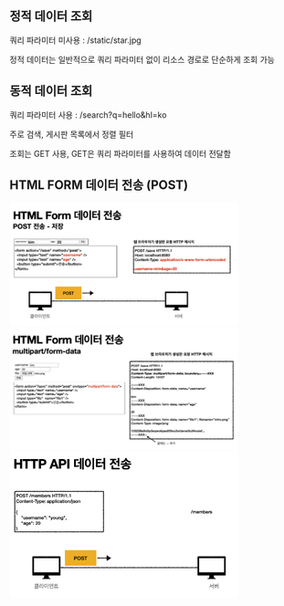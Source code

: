 <!DOCTYPE html>
<html lang="en">
<head>
    <meta charset="UTF-8">
    <meta name="viewport" content="width=device-width, initial-scale=1.0">
    <title>Document</title>
</head>
<body>
    <h2>정적 데이터 조회</h2>
    <p>쿼리 파라미터 미사용 : /static/star.jpg</p>
    <p>정적 데이터는 일반적으로 쿼리 파라미터 없이 리소스 경로로 단순하게 조회 가능</p>
    <h2>동적 데이터 조회</h2>
    <p>쿼리 파라미터 사용 : /search?q=hello&hl=ko</p>
    <p>주로 검색, 게시판 목록에서 정렬 필터</p>
    <p>조회는 GET 사용, GET은 쿼리 파라미터를 사용하여 데이터 전달함</p>
    <h2>HTML FORM 데이터 전송 (POST)</h2>
    <img src="img/5/html_form.png" alt="" width="400">
    <img src="img/5/html_form2.png" alt="" width="400">
    <img src="img/5/html_form3.png" alt="" width="400">
</body>
</html>